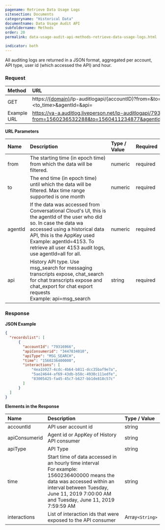 ```yaml
---
pagename: Retrieve Data Usage Logs
sitesection: Documents
categoryname: "Historical Data"
documentname: Data Usage Audit API
subfoldername: Methods
order: 20
permalink: data-usage-audit-api-methods-retrieve-data-usage-logs.html

indicator: both
---
```


All auditing logs are returned in a JSON format, aggregated per account, API type, user id (which accessed the API) and hour.

### Request

| Method | URL |
| :------- | :------ |
| GET | https://[{domain}](/agent-domain-domain-api.html)/lp-auditlogapi/{accountID}?from=<from time>&to=<to_time>&agentId=<agent id or appkey>&api=<API> |
|Example URL | https://va-a.auditlog.liveperson.net/lp-auditlogapi/79316966?from=1560236532288&to=1560411234877&agentId=all&api=msg_search

**URL Parameters**

| Name      |  Description | Type / Value | Required |
| :-----    | :--------------- | :-------------- | :--- |
| from | The starting time (in epoch time) from which the data will be filtered.| numeric | required |
| to| The end time (in epoch time) until which the data will be filtered. Max time range supported is one month | numeric | required |
| agentId | If the data was accessed from Conversational Cloud's UI, this is the agentId of the user who did so. In case the data wa accessed using a historical data API, this is the AppKey used <br> Example: agentId=4153. To retrieve all user 4153 audit logs, use agentId=all for all. | numeric | required |
| api | History API type. Use msg_search for messaging transcripts expose, chat_search for chat transcripts expose  and chat_export for chat export requests<br> Example: api=msg_search<br> | string | required |

### Response

**JSON Example**

```json
{
  "recordslist": [
      {
        "accountId": "79316966",
        "apiConsumerid": "3447834010",
        "apiType": "MSG_SEARCH",
        "time": "1560236400000",
        "interactions": [
            "4ea1b927-4cdc-4b64-b811-dcc35baf9e7a",
            "5ae24644-af69-43db-b58c-4938c111edfe",
            "83005425-fa45-45c7-b627-bb1de818c57c"
        ]
      }
  ]
}
```


**Elements in the Response**


| Name |  Description | Type / Value |
| :------ | :------------- | :------------- |
| accountId | API user account id<br>|string|
| apiConsumerid | Agent id  or AppKey of History API consumer<br>|string|
| apiType | API Type<br>|string|
| time | Start time of data accessed in an hourly time interval<br> For example:  1560236400000  means the data was accessed within an interval between Tuesday, June 11, 2019 7:00:00 AM and Tuesday, June 11, 2019 7:59:59 AM| string |
| interactions | List of interaction ids that were exposed to the API consumer<br> | Array`<String>` |
